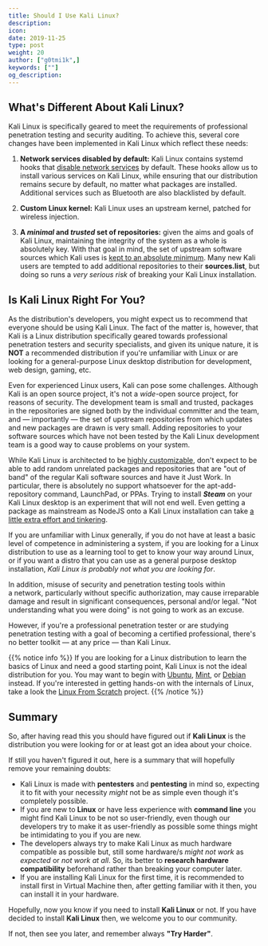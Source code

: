 ```yaml
---
title: Should I Use Kali Linux?
description:
icon:
date: 2019-11-25
type: post
weight: 20
author: ["g0tmi1k",]
keywords: [""]
og_description:
---
```


## What's Different About Kali Linux?

Kali Linux is specifically geared to meet the requirements of professional penetration testing and security auditing. To achieve this, several core changes have been implemented in Kali Linux which reflect these needs:

1. **Network services disabled by default:** Kali Linux contains systemd hooks that [disable network services](/docs/policy/kali-linux-network-service-policies/) by default. These hooks allow us to install various services on Kali Linux, while ensuring that our distribution remains secure by default, no matter what packages are installed. Additional services such as Bluetooth are also blacklisted by default.

2. **Custom Linux kernel:** Kali Linux uses an upstream kernel, patched for wireless injection.

3. **A _minimal_ and _trusted_ set of repositories:** given the aims and goals of Kali Linux, maintaining the integrity of the system as a whole is absolutely key. With that goal in mind, the set of upstream software sources which Kali uses is [kept to an absolute minimum](/docs/general-use/kali-linux-sources-list-repositories/). Many new Kali users are tempted to add additional repositories to their **sources.list**, but doing so runs a _very serious risk_ of breaking your Kali Linux installation.

## Is Kali Linux Right For You?

As the distribution's developers, you might expect us to recommend that everyone should be using Kali Linux. The fact of the matter is, however, that Kali is a Linux distribution specifically geared towards professional penetration testers and security specialists, and given its unique nature, it is **NOT** a recommended distribution if you're unfamiliar with Linux or are looking for a general-purpose Linux desktop distribution for development, web design, gaming, etc.

Even for experienced Linux users, Kali can pose some challenges. Although Kali is an open source project, it's not a _wide_-open source project, for reasons of security. The development team is small and trusted, packages in the repositories are signed both by the individual committer and the team, and — importantly — the set of upstream repositories from which updates and new packages are drawn is very small. Adding repositories to your software sources which have not been tested by the Kali Linux development team is a good way to cause problems on your system.

While Kali Linux is architected to be [highly customizable](/docs/development/live-build-a-custom-kali-iso/), don't expect to be able to add random unrelated packages and repositories that are "out of band" of the regular Kali software sources and have it Just Work. In particular, there is absolutely no support whatsoever for the apt-add-repository command, LaunchPad, or PPAs. Trying to install _**Steam**_ on your Kali Linux desktop is an experiment that will not end well. Even getting a package as mainstream as NodeJS onto a Kali Linux installation can take [a little extra effort and tinkering](http://www.acme-dot.com/stupid-problems-deserve-stupid-solutions/).

If you are unfamiliar with Linux generally, if you do not have at least a basic level of competence in administering a system, if you are looking for a Linux distribution to use as a learning tool to get to know your way around Linux, or if you want a distro that you can use as a general purpose desktop installation, _Kali Linux is probably not what you are looking for_.

In addition, misuse of security and penetration testing tools within a network, particularly without specific authorization, may cause irreparable damage and result in significant consequences, personal and/or legal. "Not understanding what you were doing" is not going to work as an excuse.

However, if you're a professional penetration tester or are studying penetration testing with a goal of becoming a certified professional, there's no better toolkit — at any price — than Kali Linux.

{{% notice info %}}
If you are looking for a Linux distribution to learn the basics of Linux and need a good starting point, Kali Linux is not the ideal distribution for you. You may want to begin with <a href="https://www.ubuntu.com" >Ubuntu</a>, <a href="https://www.linuxmint.com">Mint</a>, or <a href="https://www.debian.org/" >Debian</a> instead. If you're interested in getting hands-on with the internals of Linux, take a look the <a href="http://www.linuxfromscratch.org/" >Linux From Scratch</a> project.
{{% /notice %}}

## Summary

So, after having read this you should have figured out if **Kali Linux** is the distribution you were looking for or at least got an idea about your choice.

If still you haven't figured it out, here is a summary that  will hopefully remove your remaining doubts:

- Kali Linux is made with **pentesters** and **pentesting** in mind so, expecting it to fit with your necessity *might* not be as simple even though it's completely possible.
- If you are new to **Linux** or have less experience with **command line** you might find Kali Linux to be not so user-friendly, even though our developers try to make it as user-friendly as possible some things might be intimidating to you if you are new.
- The developers always try to make Kali Linux as much hardware compatible as possible but, still some hardware/s *might not work* as *expected* or *not work at all*. So, its better to **research hardware compatibility** beforehand rather than breaking your computer later.
- If you are installing Kali Linux for the first time, it is recommended to install first in Virtual Machine then, after getting familiar with it then, you can install it in your hardware.


Hopefully, now you know if you need to install **Kali Linux** or not. If you have decided to install **Kali Linux** then, we welcome you to our community. 

If not, then see you later, and remember always **"Try Harder"**.
